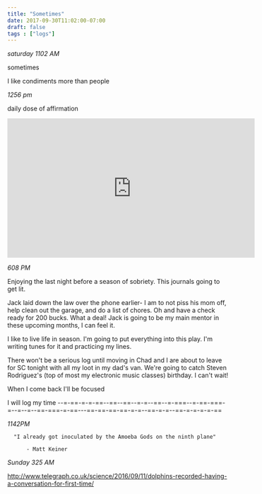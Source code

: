 ```yaml
---
title: "Sometimes"
date: 2017-09-30T11:02:00-07:00
draft: false
tags : ["logs"]
---
```




*saturday 1102 AM*

  sometimes

  I like condiments more than people



  *1256 pm*


  daily dose of affirmation

  <iframe width="560" height="315" src="https://www.youtube.com/embed/3mzBfu5HI-k" frameborder="0" allowfullscreen></iframe>


*608 PM*

Enjoying the last night before a season of sobriety. This journals going to get lit.

Jack laid down the law over the phone earlier- I am to not piss his mom off, help clean out the garage, and do a list of chores. Oh and have a check ready for 200 bucks. What a deal! Jack is going to be my main mentor in these upcoming months, I can feel it.

I like to live life in season. I'm going to put everything into this play. I'm writing tunes for it and practicing my lines.

There won't be a serious log until moving in
Chad and I are about to leave for SC tonight with all my loot in my dad's van.
We're going to catch Steven Rodriguez's (top of most my electronic music classes) birthday. I can't wait!

When I come back I'll be focused

I will log my time
--=-==-=-=-==--==--==--=-=--==--=-===--=-==-===-=--=--=--==-===-=-==---==-==-==-==-=-=--==-=-=--==-=-=-=-=-==



*1142PM*

      "I already got inoculated by the Amoeba Gods on the ninth plane"

          - Matt Keiner



*Sunday 325 AM*

http://www.telegraph.co.uk/science/2016/09/11/dolphins-recorded-having-a-conversation-for-first-time/
